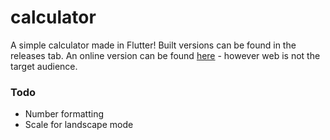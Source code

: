 # calculator

A simple calculator made in Flutter! Built versions can be found in the releases tab. An online version can be found [here](#) - however web is not the target audience.

### Todo

- Number formatting
- Scale for landscape mode
